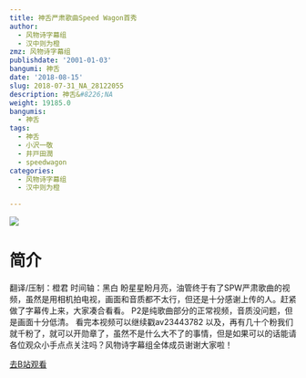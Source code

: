 ```yaml
---
title: 神舌严肃歌曲Speed Wagon首秀
author:
  - 风物诗字幕组
  - 汉中则为橙
zmz: 风物诗字幕组
publishdate: '2001-01-03'
bangumi: 神舌
date: '2018-08-15'
slug: 2018-07-31_NA_28122055
description: 神舌&#8226;NA
weight: 19185.0
bangumis:
  - 神舌
tags:
  - 神舌
  - 小沢一敬
  - 井戸田潤
  - speedwagon
categories:
  - 风物诗字幕组
  - 汉中则为橙

---
```

![](https://i.imgur.com/KxtNHfl.jpg)
# 简介  
翻译/压制：橙君 时间轴：黑白
盼星星盼月亮，油管终于有了SPW严肃歌曲的视频，虽然是用相机拍电视，画面和音质都不太行，但还是十分感谢上传的人。赶紧做了字幕传上来，大家凑合看看。
P2是纯歌曲部分的正常视频，音质没问题，但是画面十分低清。
看完本视频可以继续戳av23443782
以及，再有几十个粉我们就千粉了，就可以开勋章了，虽然不是什么大不了的事情，但是如果可以的话能请各位观众小手点点关注吗？风物诗字幕组全体成员谢谢大家啦！  

[去B站观看](https://www.bilibili.com/video/av28122055/)
 
